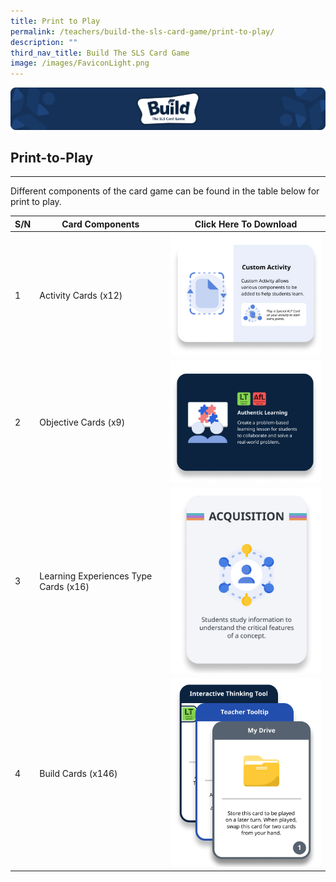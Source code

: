 ```yaml
---
title: Print to Play
permalink: /teachers/build-the-sls-card-game/print-to-play/
description: ""
third_nav_title: Build The SLS Card Game
image: /images/FaviconLight.png
---
```

<img src="/images/SLS%20Build/banner2.png">
<h2 id="print-to-play">Print-to-Play</h2>
<hr>
<p>Different components of the card game can be found in the table below for print to play.</p>
<table>
<thead>
<tr>
<th>S/N</th>
<th>Card Components</th>
<th>Click Here To Download</th>
</tr>
</thead>
<tbody>
<tr>
<td>1</td>
<td>Activity Cards (x12)</td>
<td><a href="https://go.gov.sg/build-activitycards"><img alt="" src="/images/SLS%20Build/ptpactivitycards.jpg"></a></td>
</tr>
<tr>
<td>2</td>
<td>Objective Cards (x9)</td>
<td><a href="https://go.gov.sg/build-objectivecards"><img alt="" src="/images/SLS%20Build/ptpobjectivecards.jpg"></a></td>
</tr>
<tr>
<td>3</td>
<td>Learning Experiences Type Cards (x16)</td>
<td><a href="https://go.gov.sg/build-letypecards"><img alt="" src="/images/SLS%20Build/ptplecards.jpg"></a></td>
</tr>
<tr>
<td>4</td>
<td>Build Cards (x146)</td>
<td><a href="https://go.gov.sg/build-buildcards"><img alt="" src="/images/SLS%20Build/ptpbuildcards.jpg"></a></td>
</tr>
</tbody>
</table>